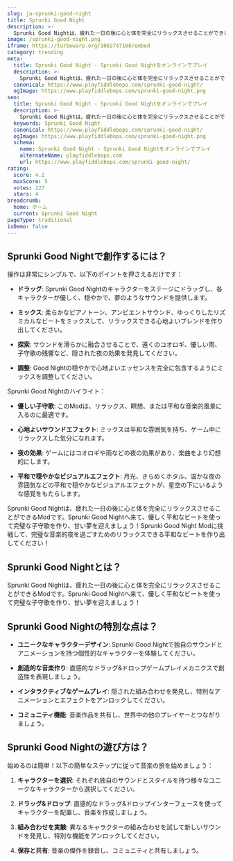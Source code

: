 ```yaml
---
slug: ja-sprunki-good-night
title: Sprunki Good Night
description: >-
  Sprunki Good Nightは、疲れた一日の後に心と体を完全にリラックスさせることができるModです。Sprunki Good Nightへ来て、優しく平和なビートを使って完璧な子守歌を作り、甘い夢を迎えましょう！
image: /sprunki-good-night.png
iframe: https://turbowarp.org/1082747168/embed
category: trending
meta:
  title: Sprunki Good Night - Sprunki Good Nightをオンラインでプレイ
  description: >-
    Sprunki Good Nightは、疲れた一日の後に心と体を完全にリラックスさせることができるModです。Sprunki Good Nightへ来て、優しく平和なビートを使って完璧な子守歌を作り、甘い夢を迎えましょう！
  canonical: https://www.playfiddlebops.com/sprunki-good-night/
  ogImage: https://www.playfiddlebops.com/sprunki-good-night.png
seo:
  title: Sprunki Good Night - Sprunki Good Nightをオンラインでプレイ
  description: >-
    Sprunki Good Nightは、疲れた一日の後に心と体を完全にリラックスさせることができるModです。Sprunki Good Nightへ来て、優しく平和なビートを使って完璧な子守歌を作り、甘い夢を迎えましょう！
  keywords: Sprunki Good Night
  canonical: https://www.playfiddlebops.com/sprunki-good-night/
  ogImage: https://www.playfiddlebops.com/sprunki-good-night.png
  schema:
    name: Sprunki Good Night - Sprunki Good Nightをオンラインでプレイ
    alternateName: playfiddlebops.com
    url: https://www.playfiddlebops.com/sprunki-good-night/
rating:
  score: 4.2
  maxScore: 5
  votes: 227
  stars: 4
breadcrumb:
  home: ホーム
  current: Sprunki Good Night
pageType: traditional
isDemo: false
---
```


## Sprunki Good Nightで創作するには？

操作は非常にシンプルで、以下のポイントを押さえるだけです：

- **ドラッグ**: Sprunki Good Nightのキャラクターをステージにドラッグし、各キャラクターが優しく、穏やかで、夢のようなサウンドを提供します。

- **ミックス**: 柔らかなピアノトーン、アンビエントサウンド、ゆっくりしたリズミカルなビートをミックスして、リラックスできる心地よいブレンドを作り出してください。

- **探索**: サウンドを滑らかに融合させることで、遠くのコオロギ、優しい雨、子守歌の残響など、隠された夜の効果を発見してください。

- **調整**: Good Nightの穏やかで心地よいエッセンスを完全に包含するようにミックスを調整してください。

Sprunki Good Nightのハイライト：

- **優しい子守歌**: このModは、リラックス、瞑想、または平和な音楽的風景に入るのに最適です。

- **心地よいサウンドエフェクト**: ミックスは平和な雰囲気を持ち、ゲーム中にリラックスした気分になれます。

- **夜の効果**: ゲームにはコオロギや雨などの夜の効果があり、楽曲をより幻想的にします。

- **平和で穏やかなビジュアルエフェクト**: 月光、きらめくホタル、温かな夜の雰囲気などの平和で穏やかなビジュアルエフェクトが、星空の下にいるような感覚をもたらします。

Sprunki Good Nightは、疲れた一日の後に心と体を完全にリラックスさせることができるModです。Sprunki Good Nightへ来て、優しく平和なビートを使って完璧な子守歌を作り、甘い夢を迎えましょう！Sprunki Good Night Modに挑戦して、完璧な音楽的夜を過ごすためのリラックスできる平和なビートを作り出してください！

## Sprunki Good Nightとは？

Sprunki Good Nightは、疲れた一日の後に心と体を完全にリラックスさせることができるModです。Sprunki Good Nightへ来て、優しく平和なビートを使って完璧な子守歌を作り、甘い夢を迎えましょう！

## Sprunki Good Nightの特別な点は？

- **ユニークなキャラクターデザイン**: Sprunki Good Nightで独自のサウンドとアニメーションを持つ個性的なキャラクターを体験してください。

- **創造的な音楽作り**: 直感的なドラッグ&ドロップゲームプレイメカニクスで創造性を表現しましょう。

- **インタラクティブなゲームプレイ**: 隠された組み合わせを発見し、特別なアニメーションとエフェクトをアンロックしてください。

- **コミュニティ機能**: 音楽作品を共有し、世界中の他のプレイヤーとつながりましょう。

## Sprunki Good Nightの遊び方は？

始めるのは簡単！以下の簡単なステップに従って音楽の旅を始めましょう：

1. **キャラクターを選択**: それぞれ独自のサウンドとスタイルを持つ様々なユニークなキャラクターから選択してください。

1. **ドラッグ&ドロップ**: 直感的なドラッグ&ドロップインターフェースを使ってキャラクターを配置し、音楽を作成しましょう。

1. **組み合わせを実験**: 異なるキャラクターの組み合わせを試して新しいサウンドを発見し、特別な機能をアンロックしてください。

1. **保存と共有**: 音楽の傑作を録音し、コミュニティと共有しましょう。
